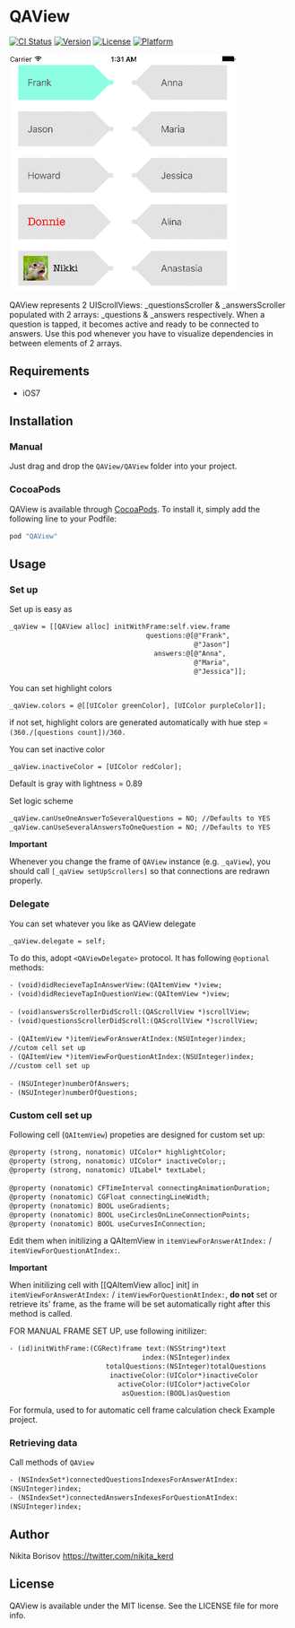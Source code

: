 # QAView

[![CI Status](http://img.shields.io/travis/belakva/QAView.svg?style=flat)](https://travis-ci.org/belakva/QAView)
[![Version](https://img.shields.io/cocoapods/v/QAView.svg?style=flat)](http://cocoapods.org/pods/QAView)
[![License](https://img.shields.io/cocoapods/l/QAView.svg?style=flat)](http://cocoapods.org/pods/QAView)
[![Platform](https://img.shields.io/cocoapods/p/QAView.svg?style=flat)](http://cocoapods.org/pods/QAView)

![](QAScreenshot.gif?raw=true "Blinking Label screenshot")

QAView represents 2 UIScrollViews: _questionsScroller & _answersScroller populated with 2 arrays: _questions & _answers respectively. When a question is tapped, it becomes active and ready to be connected to answers. Use this pod whenever you have to visualize dependencies in between elements of 2 arrays.

## Requirements
* iOS7

## Installation

### Manual

Just drag and drop the `QAView/QAView` folder into your project.

### CocoaPods

QAView is available through [CocoaPods](http://cocoapods.org). To install
it, simply add the following line to your Podfile:

```ruby
pod "QAView"
```

## Usage

### Set up

Set up is easy as
```objc
_qaView = [[QAView alloc] initWithFrame:self.view.frame
                                  questions:@[@"Frank",
                                              @"Jason"]
                                    answers:@[@"Anna",
                                              @"Maria",
                                              @"Jessica"]];
```
You can set highlight colors
```objc
_qaView.colors = @[[UIColor greenColor], [UIColor purpleColor]];
```
if not set, highlight colors are generated automatically with hue step = `(360./[questions count])/360.`

You can set inactive color
```objc
_qaView.inactiveColor = [UIColor redColor];
```
Default is gray with lightness = 0.89
    
Set logic scheme
```objc
_qaView.canUseOneAnswerToSeveralQuestions = NO; //Defaults to YES
_qaView.canUseSeveralAnswersToOneQuestion = NO; //Defaults to YES
```

**Important**

Whenever you change the frame of `QAView` instance (e.g. `_qaView`), you should call `[_qaView setUpScrollers]` so that connections are redrawn properly.

### Delegate

You can set whatever you like as QAView delegate
```objc
_qaView.delegate = self;
``` 

To do this, adopt `<QAViewDelegate>` protocol.
It has following `@optional` methods:

```objc
- (void)didRecieveTapInAnswerView:(QAItemView *)view;
- (void)didRecieveTapInQuestionView:(QAItemView *)view;

- (void)answersScrollerDidScroll:(QAScrollView *)scrollView;
- (void)questionsScrollerDidScroll:(QAScrollView *)scrollView;

- (QAItemView *)itemViewForAnswerAtIndex:(NSUInteger)index; 	//cutom cell set up
- (QAItemView *)itemViewForQuestionAtIndex:(NSUInteger)index;	//custom cell set up

- (NSUInteger)numberOfAnswers;
- (NSUInteger)numberOfQuestions;
```

### Custom cell set up

Following cell (`QAItemView`) propeties are designed for custom set up:
```objc
@property (strong, nonatomic) UIColor* highlightColor;
@property (strong, nonatomic) UIColor* inactiveColor;;
@property (strong, nonatomic) UILabel* textLabel;

@property (nonatomic) CFTimeInterval connectingAnimationDuration;
@property (nonatomic) CGFloat connectingLineWidth;
@property (nonatomic) BOOL useGradients;
@property (nonatomic) BOOL useCirclesOnLineConnectionPoints;
@property (nonatomic) BOOL useCurvesInConnection;
```

Edit them when initilizing a QAItemView in `itemViewForAnswerAtIndex:` / `itemViewForQuestionAtIndex:`.

**Important**

When initilizing cell with [[QAItemView alloc] init] in `itemViewForAnswerAtIndex:` / `itemViewForQuestionAtIndex:`, **do not** set or retrieve its' frame, as the frame will be set automatically right after this method is called.

FOR MANUAL FRAME SET UP, use following initilizer:
```objc
- (id)initWithFrame:(CGRect)frame text:(NSString*)text
                                 index:(NSInteger)index
                        totalQuestions:(NSInteger)totalQuestions
                         inactiveColor:(UIColor*)inactiveColor
                           activeColor:(UIColor*)activeColor
                            asQuestion:(BOOL)asQuestion
```

For formula, used to for automatic cell frame calculation check Example project.

### Retrieving data

Call methods of `QAView`

```objc
- (NSIndexSet*)connectedQuestionsIndexesForAnswerAtIndex:(NSUInteger)index;
- (NSIndexSet*)connectedAnswersIndexesForQuestionAtIndex:(NSUInteger)index;
```

## Author

Nikita Borisov https://twitter.com/nikita_kerd

## License

QAView is available under the MIT license. See the LICENSE file for more info.
